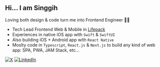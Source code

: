 ## Hi... I am Singgih 

Loving both design & code turn me into Frontend Engineer 👨‍💻
- Tech Lead Frontend Web & Mobile in [Lifepack](lifepack.id)
- Experiences in native iOS app with `Swift` & `SwiftUI`
- Also building iOS + Android app with `React Native`
- Moslty code in `Typescript`, `React.js` & `Next.js` to build any kind of web app: SPA, PWA, JAM Stack, etc...

[![X](https://img.shields.io/badge/Twitter-1DA1F2?style=for-the-badge&logo=twitter&logoColor=white)](https://x.com/singgih_nn) 
[![LinkedIn](https://img.shields.io/badge/linkedin-%230077B5.svg?style=for-the-badge&logo=linkedin&logoColor=white)](https://www.linkedin.com/in/singgih-nn/)
